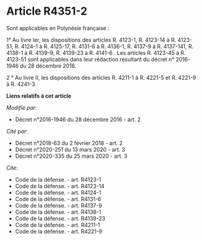 # Article R4351-2

Sont applicables en Polynésie française :

1° Au livre Ier, les dispositions des articles R. 4123-1, R. 4123-14 à R. 4123-51, R. 4124-1 à R. 4125-17, R. 4131-6 à R.
4136-1, R. 4137-9 à R. 4137-141, R. 4138-1 à R. 4139-9, R. 4139-23 à R. 4141-6 . Les articles R. 4123-45 à R. 4123-51 sont
applicables dans leur rédaction résultant du décret n° 2016-1946 du 28 décembre 2016.

2 ° Au livre II, les dispositions des articles R. 4211-1 à R. 4221-5 et R. 4221-9 à R. 4241-3.

**Liens relatifs à cet article**

_Modifié par_:

  - Décret n°2016-1946 du 28 décembre 2016 - art. 2

_Cité par_:

  - Décret n°2018-63 du 2 février 2018 - art. 2
  - Décret n°2020-251 du 13 mars 2020 - art. 3
  - Décret n°2020-335 du 25 mars 2020 - art. 3

_Cite_:

  - Code de la défense. - art. R4123-1
  - Code de la défense. - art. R4123-14
  - Code de la défense. - art. R4124-1
  - Code de la défense. - art. R4131-6
  - Code de la défense. - art. R4137-9
  - Code de la défense. - art. R4138-1
  - Code de la défense. - art. R4139-23
  - Code de la défense. - art. R4211-1
  - Code de la défense. - art. R4221-9
